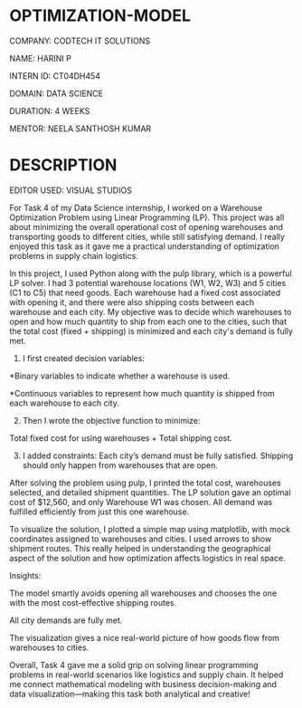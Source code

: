 # OPTIMIZATION-MODEL

COMPANY: CODTECH IT SOLUTIONS

NAME: HARINI P

INTERN ID: CT04DH454

DOMAIN: DATA SCIENCE

DURATION: 4 WEEKS

MENTOR: NEELA SANTHOSH KUMAR

# DESCRIPTION

EDITOR USED: VISUAL STUDIOS

For Task 4 of my Data Science internship, I worked on a Warehouse Optimization Problem using Linear Programming (LP). This project was all about minimizing the overall operational cost of opening warehouses and transporting goods to different cities, while still satisfying demand. I really enjoyed this task as it gave me a practical understanding of optimization problems in supply chain logistics.

In this project, I used Python along with the pulp library, which is a powerful LP solver. I had 3 potential warehouse locations (W1, W2, W3) and 5 cities (C1 to C5) that need goods. Each warehouse had a fixed cost associated with opening it, and there were also shipping costs between each warehouse and each city. My objective was to decide which warehouses to open and how much quantity to ship from each one to the cities, such that the total cost (fixed + shipping) is minimized and each city's demand is fully met.

1. I first created decision variables:

 *Binary variables to indicate whether a warehouse is used.

 *Continuous variables to represent how much quantity is shipped from each warehouse to each city.

2. Then I wrote the objective function to minimize:

Total fixed cost for using warehouses + Total shipping cost.

3. I added constraints:
Each city’s demand must be fully satisfied.
Shipping should only happen from warehouses that are open.

After solving the problem using pulp, I printed the total cost, warehouses selected, and detailed shipment quantities. The LP solution gave an optimal cost of $12,560, and only Warehouse W1 was chosen. All demand was fulfilled efficiently from just this one warehouse.

To visualize the solution, I plotted a simple map using matplotlib, with mock coordinates assigned to warehouses and cities. I used arrows to show shipment routes. This really helped in understanding the geographical aspect of the solution and how optimization affects logistics in real space.

Insights:

The model smartly avoids opening all warehouses and chooses the one with the most cost-effective shipping routes.

All city demands are fully met.

The visualization gives a nice real-world picture of how goods flow from warehouses to cities.

Overall, Task 4 gave me a solid grip on solving linear programming problems in real-world scenarios like logistics and supply chain. It helped me connect mathematical modeling with business decision-making and data visualization—making this task both analytical and creative!



